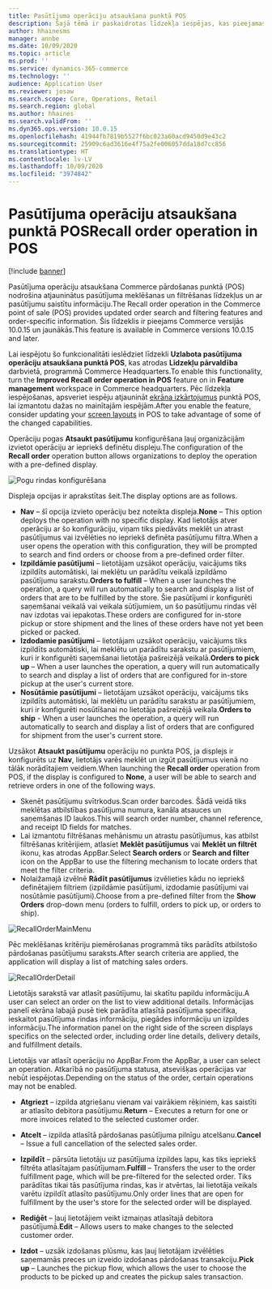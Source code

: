 ```yaml
---
title: Pasūtījuma operāciju atsaukšana punktā POS
description: Šajā tēmā ir paskaidrotas līdzekļa iespējas, kas pieejamas uzlabotajām pasūtījuma atsaukuma lapām punktā POS.
author: hhainesms
manager: annbe
ms.date: 10/09/2020
ms.topic: article
ms.prod: ''
ms.service: dynamics-365-commerce
ms.technology: ''
audience: Application User
ms.reviewer: josaw
ms.search.scope: Core, Operations, Retail
ms.search.region: global
ms.author: hhaines
ms.search.validFrom: ''
ms.dyn365.ops.version: 10.0.15
ms.openlocfilehash: 41944fb7819b5527f6bc023a60acd9450d9e43c2
ms.sourcegitcommit: 25909c6ad3616e4f75a2fe006057dda18d7cc856
ms.translationtype: HT
ms.contentlocale: lv-LV
ms.lasthandoff: 10/09/2020
ms.locfileid: "3974842"
---
```

# <a name="recall-order-operation-in-pos"></a><span data-ttu-id="89a14-103">Pasūtījuma operāciju atsaukšana punktā POS</span><span class="sxs-lookup"><span data-stu-id="89a14-103">Recall order operation in POS</span></span>

[!include [banner](includes/banner.md)]

<span data-ttu-id="89a14-104">Pasūtījuma operāciju atsaukšana Commerce pārdošanas punktā (POS) nodrošina atjauninātus pasūtījuma meklēšanas un filtrēšanas līdzekļus un ar pasūtījumu saistītu informāciju.</span><span class="sxs-lookup"><span data-stu-id="89a14-104">The Recall order operation in the Commerce point of sale (POS) provides updated order search and filtering features and order-specific information.</span></span> <span data-ttu-id="89a14-105">Šis līdzeklis ir pieejams Commerce versijās 10.0.15 un jaunākās.</span><span class="sxs-lookup"><span data-stu-id="89a14-105">This feature is available in Commerce versions 10.0.15 and later.</span></span>

<span data-ttu-id="89a14-106">Lai iespējotu šo funkcionalitāti ieslēdziet līdzekli **Uzlabota pasūtījuma operāciju atsaukšana punktā POS**, kas atrodas **Līdzekļu pārvaldība** darbvietā, programmā Commerce Headquarters.</span><span class="sxs-lookup"><span data-stu-id="89a14-106">To enable this functionality, turn the **Improved Recall order operation in POS** feature on in **Feature management** workspace in Commerce headquarters.</span></span> <span data-ttu-id="89a14-107">Pēc līdzekļa iespējošanas, apsveriet iespēju atjaunināt [ekrāna izkārtojumus](pos-screen-layouts.md) punktā POS, lai izmantotu dažas no mainītajām iespējām.</span><span class="sxs-lookup"><span data-stu-id="89a14-107">After you enable the feature, consider updating your [screen layouts](pos-screen-layouts.md) in POS to take advantage of some of the changed  capabilities.</span></span>

<span data-ttu-id="89a14-108">Operāciju pogas **Atsaukt pasūtījumu** konfigurēšana ļauj organizācijām izvietot operāciju ar iepriekš definētu displeju.</span><span class="sxs-lookup"><span data-stu-id="89a14-108">The configuration of the **Recall order** operation button allows organizations to deploy the operation with a pre-defined display.</span></span>

![Pogu rindas konfigurēšana](media/recallorderbuttongrid.png)

<span data-ttu-id="89a14-110">Displeja opcijas ir aprakstītas šeit.</span><span class="sxs-lookup"><span data-stu-id="89a14-110">The display options are as follows.</span></span>
- <span data-ttu-id="89a14-111">**Nav** – šī opcija izvieto operāciju bez noteikta displeja.</span><span class="sxs-lookup"><span data-stu-id="89a14-111">**None** – This option deploys the operation with no specific display.</span></span> <span data-ttu-id="89a14-112">Kad lietotājs atver operāciju ar šo konfigurāciju, viņam tiks piedāvāts meklēt un atrast pasūtījumus vai izvēlēties no iepriekš definēta pasūtījumu filtra.</span><span class="sxs-lookup"><span data-stu-id="89a14-112">When a user opens the operation with this configuration, they will be prompted to search and find orders or choose from a pre-defined order filter.</span></span>
- <span data-ttu-id="89a14-113">**Izpildāmie pasūtījumi** – lietotājam uzsākot operāciju, vaicājums tiks izpildīts automātiski, lai meklētu un parādītu veikalā izpildāmo pasūtījumu sarakstu.</span><span class="sxs-lookup"><span data-stu-id="89a14-113">**Orders to fulfill** – When a user launches the operation, a query will run automatically to search and display a list of orders that are to be fulfilled by the store.</span></span> <span data-ttu-id="89a14-114">Šie pasūtījumi ir konfigurēti saņemšanai veikalā vai veikala sūtījumiem, un šo pasūtījumu rindas vēl nav izdotas vai iepakotas.</span><span class="sxs-lookup"><span data-stu-id="89a14-114">These orders are configured for in-store pickup or store shipment and the lines of these orders have not yet been picked or packed.</span></span>
- <span data-ttu-id="89a14-115">**Izdodamie pasūtījumi** – lietotājam uzsākot operāciju, vaicājums tiks izpildīts automātiski, lai meklētu un parādītu sarakstu ar pasūtījumiem, kuri ir konfigurēti saņemšanai lietotāja pašreizējā veikalā.</span><span class="sxs-lookup"><span data-stu-id="89a14-115">**Orders to pick up** – When a user launches the operation, a query will run automatically to search and display a list of orders that are configured for in-store pickup at the user's current store.</span></span>
- <span data-ttu-id="89a14-116">**Nosūtāmie pasūtījumi** – lietotājam uzsākot operāciju, vaicājums tiks izpildīts automātiski, lai meklētu un parādītu sarakstu ar pasūtījumiem, kuri ir konfigurēti nosūtīšanai no lietotāja pašreizējā veikala.</span><span class="sxs-lookup"><span data-stu-id="89a14-116">**Orders to ship** - When a user launches the operation, a query will run automatically to search and display a list of orders that are configured for shipment from the user's current store.</span></span>

<span data-ttu-id="89a14-117">Uzsākot **Atsaukt pasūtījumu** operāciju no punkta POS, ja displejs ir konfigurēts uz **Nav**, lietotājs varēs meklēt un izgūt pasūtījumus vienā no tālāk norādītajiem veidiem.</span><span class="sxs-lookup"><span data-stu-id="89a14-117">When launching the **Recall order** operation from POS, if the display is configured to **None**, a user will be able to search and retrieve orders in one of the following ways.</span></span>
- <span data-ttu-id="89a14-118">Skenēt pasūtījumu svītrkodus.</span><span class="sxs-lookup"><span data-stu-id="89a14-118">Scan order barcodes.</span></span> <span data-ttu-id="89a14-119">Šādā veidā tiks meklētas atbilstības pasūtījuma numura, kanāla atsauces un saņemšanas ID laukos.</span><span class="sxs-lookup"><span data-stu-id="89a14-119">This will search order number, channel reference, and receipt ID fields for matches.</span></span>
- <span data-ttu-id="89a14-120">Lai izmantotu filtrēšanas mehānismu un atrastu pasūtījumus, kas atbilst filtrēšanas kritērijiem, atlasiet **Meklēt pasūtījumus** vai **Meklēt un filtrēt** ikonu, kas atrodas AppBar.</span><span class="sxs-lookup"><span data-stu-id="89a14-120">Select **Search orders** or **Search and filter** icon on the AppBar to use the filtering mechanism to locate orders that meet the filter criteria.</span></span>
- <span data-ttu-id="89a14-121">Nolaižamajā izvēlnē **Rādīt pasūtījumus** izvēlieties kādu no iepriekš definētajiem filtriem (izpildāmie pasūtījumi, izdodamie pasūtījumi vai nosūtāmie pasūtījumi).</span><span class="sxs-lookup"><span data-stu-id="89a14-121">Choose from a pre-defined filter from the **Show Orders** drop-down menu (orders to fulfill, orders to pick up, or orders to ship).</span></span>

![RecallOrderMainMenu](media/recallordermain.png)

<span data-ttu-id="89a14-123">Pēc meklēšanas kritēriju piemērošanas programmā tiks parādīts atbilstošo pārdošanas pasūtījumu saraksts.</span><span class="sxs-lookup"><span data-stu-id="89a14-123">After search criteria are applied, the application will display a list of matching sales orders.</span></span>

![RecallOrderDetail](media/orderrecalldetail.png)

<span data-ttu-id="89a14-125">Lietotājs sarakstā var atlasīt pasūtījumu, lai skatītu papildu informāciju.</span><span class="sxs-lookup"><span data-stu-id="89a14-125">A user can select an order on the list to view additional details.</span></span> <span data-ttu-id="89a14-126">Informācijas panelī ekrāna labajā pusē tiek parādīta atlasītā pasūtījuma specifika, ieskaitot pasūtījuma rindas informāciju, piegādes informāciju un izpildes informāciju.</span><span class="sxs-lookup"><span data-stu-id="89a14-126">The information panel on the right side of the screen displays specifics on the selected order, including order line details, delivery details, and fulfillment details.</span></span>

<span data-ttu-id="89a14-127">Lietotājs var atlasīt operāciju no AppBar.</span><span class="sxs-lookup"><span data-stu-id="89a14-127">From the AppBar, a user can select an operation.</span></span> <span data-ttu-id="89a14-128">Atkarībā no pasūtījuma statusa, atsevišķas operācijas var nebūt iespējotas.</span><span class="sxs-lookup"><span data-stu-id="89a14-128">Depending on the status of the order, certain operations may not be enabled.</span></span>

- <span data-ttu-id="89a14-129">**Atgriezt** – izpilda atgriešanu vienam vai vairākiem rēķiniem, kas saistīti ar atlasīto debitora pasūtījumu.</span><span class="sxs-lookup"><span data-stu-id="89a14-129">**Return** – Executes a return for one or more invoices related to the selected customer order.</span></span>

- <span data-ttu-id="89a14-130">**Atcelt** – izpilda atlasītā pārdošanas pasūtījuma pilnīgu atcelšanu.</span><span class="sxs-lookup"><span data-stu-id="89a14-130">**Cancel** – Issue a full cancellation of the selected sales order.</span></span>

- <span data-ttu-id="89a14-131">**Izpildīt** – pārsūta lietotāju uz pasūtījuma izpildes lapu, kas tiks iepriekš filtrēta atlasītajam pasūtījumam.</span><span class="sxs-lookup"><span data-stu-id="89a14-131">**Fulfill** – Transfers the user to the order fulfillment page, which will be pre-filtered for the selected order.</span></span> <span data-ttu-id="89a14-132">Tiks parādītas tikai tās pasūtījuma rindas, kas ir atvērtas, lai lietotāja veikals varētu izpildīt atlasīto pasūtījumu.</span><span class="sxs-lookup"><span data-stu-id="89a14-132">Only order lines that are open for fulfillment by the user's store for the selected order will be displayed.</span></span>

- <span data-ttu-id="89a14-133">**Rediģēt** – ļauj lietotājiem veikt izmaiņas atlasītajā debitora pasūtījumā.</span><span class="sxs-lookup"><span data-stu-id="89a14-133">**Edit** – Allows users to make changes to the selected customer order.</span></span>

- <span data-ttu-id="89a14-134">**Izdot** – uzsāk izdošanas plūsmu, kas ļauj lietotājam izvēlēties saņemamās preces un izveido izdošanas pārdošanas transakciju.</span><span class="sxs-lookup"><span data-stu-id="89a14-134">**Pick up** – Launches the pickup flow, which allows the user to choose the products to be picked up and creates the pickup sales transaction.</span></span>
